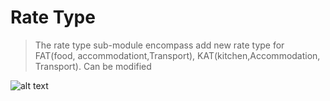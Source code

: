 # Rate Type
> The rate type sub-module encompass add new rate type for FAT(food, accommodationt,Transport), KAT(kitchen,Accommodation, Transport). Can be modified 

![alt text](<rate type.png>)
